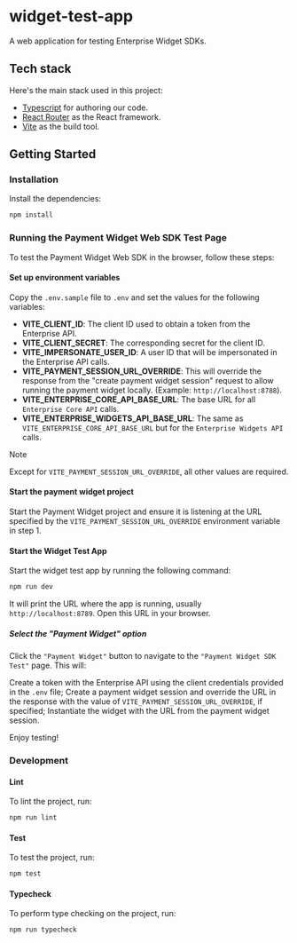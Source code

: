 # widget-test-app

A web application for testing Enterprise Widget SDKs.

## Tech stack

Here's the main stack used in this project:

- [Typescript](https://www.typescriptlang.org/) for authoring our code.
- [React Router](https://reactrouter.com/) as the React framework.
- [Vite](https://vite.dev//) as the build tool.

## Getting Started

### Installation

Install the dependencies:

```bash
npm install
```

### Running the Payment Widget Web SDK Test Page

To test the Payment Widget Web SDK in the browser, follow these steps:

#### **Set up environment variables**

Copy the `.env.sample` file to `.env` and set the values for the following variables:

- **VITE_CLIENT_ID**: The client ID used to obtain a token from the Enterprise API.
- **VITE_CLIENT_SECRET**: The corresponding secret for the client ID.
- **VITE_IMPERSONATE_USER_ID**: A user ID that will be impersonated in the Enterprise API calls.
- **VITE_PAYMENT_SESSION_URL_OVERRIDE**: This will override the response from the "create payment widget session" request to allow running the payment widget locally. (Example: `http://localhost:8788`).
- **VITE_ENTERPRISE_CORE_API_BASE_URL**: The base URL for all `Enterprise Core API` calls.
- **VITE_ENTERPRISE_WIDGETS_API_BASE_URL**: The same as `VITE_ENTERPRISE_CORE_API_BASE_URL` but for the `Enterprise Widgets API` calls.

> [!NOTE]  
> Except for `VITE_PAYMENT_SESSION_URL_OVERRIDE`, all other values are required.

#### Start the payment widget project

Start the Payment Widget project and ensure it is listening at the URL specified by the `VITE_PAYMENT_SESSION_URL_OVERRIDE` environment variable in step 1.

#### Start the Widget Test App

Start the widget test app by running the following command:

```sh
npm run dev
```

It will print the URL where the app is running, usually `http://localhost:8789`. Open this URL in your browser.

##### Select the "Payment Widget" option

Click the `"Payment Widget"` button to navigate to the `"Payment Widget SDK Test"` page. This will:

Create a token with the Enterprise API using the client credentials provided in the `.env` file;
Create a payment widget session and override the URL in the response with the value of `VITE_PAYMENT_SESSION_URL_OVERRIDE`, if specified;
Instantiate the widget with the URL from the payment widget session.

Enjoy testing!

### Development

#### Lint

To lint the project, run:

```sh
npm run lint
```

#### Test

To test the project, run:

```sh
npm test
```

#### Typecheck

To perform type checking on the project, run:

```sh
npm run typecheck
```
